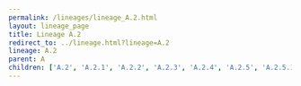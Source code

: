 ```yaml
---
permalink: /lineages/lineage_A.2.html
layout: lineage_page
title: Lineage A.2
redirect_to: ../lineage.html?lineage=A.2
lineage: A.2
parent: A
children: ['A.2', 'A.2.1', 'A.2.2', 'A.2.3', 'A.2.4', 'A.2.5', 'A.2.5.1', 'A.2.5.2']
---
```

